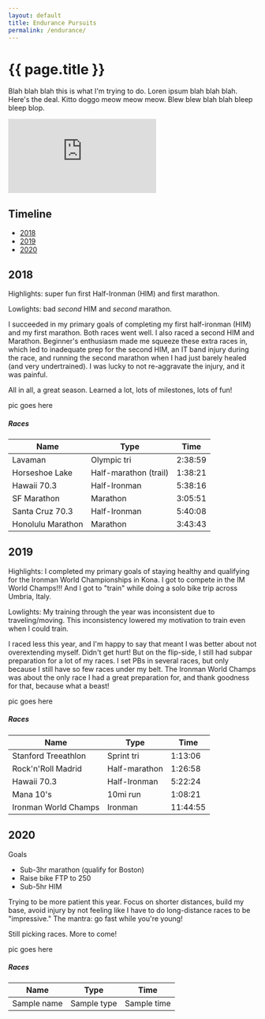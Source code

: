 ```yaml
---
layout: default
title: Endurance Pursuits
permalink: /endurance/
--- 
```

<script>
    window.addEventListener('DOMContentLoaded', () => {

    const observer = new IntersectionObserver(entries => {
        entries.forEach(entry => {
            const id = entry.target.getAttribute('id');
            if (entry.intersectionRatio > 0) {
                document.querySelector(`nav li a[href="#${id}"]`).parentElement.classList.add('active');
            } else {
                document.querySelector(`nav li a[href="#${id}"]`).parentElement.classList.remove('active');
            }
        });
    });

    document.querySelectorAll('section[id]').forEach((section) => {
        observer.observe(section);
    });
    
});
</script>

# {{ page.title }}

<div class="grid-endurance">
    <p> Blah blah blah this is what I'm trying to do. Loren ipsum blah blah blah. Here's the deal. Kitto doggo meow meow meow. Blew blew blah blah bleep bleep blop.</p>
    <div class="iframe-container">
        <iframe frameborder='0' allowtransparency='true' scrolling='no' src='https://www.strava.com/athletes/38702205/activity-summary/3fdde31678660e67b32fc2cda4ffc53b5a221592' class="resp-iframe"></iframe>
    </div>
</div>

## Timeline
<div class="endr">
    <nav class="section-nav">
        <ul>
            <li><a href="#2018">2018</a></li>
            <li><a href="#2019">2019</a></li>
            <li><a href="#2020">2020</a></li>
        </ul>
    </nav>
    <div>
        <section id="2018">
            <h2>2018</h2>
                <div>

Highlights: super fun first Half-Ironman (HIM) and first marathon.

Lowlights: bad *second* HIM and *second* marathon.

I succeeded in my primary goals of completing my first half-ironman (HIM) and my first marathon. Both races went well. I also raced a second HIM and Marathon. Beginner's enthusiasm made me squeeze these extra races in, which led to inadequate prep for the second HIM, an IT band injury during the race, and running the second marathon when I had just barely healed (and very undertrained). I was lucky to not re-aggravate the injury, and it was painful.

All in all, a great season. Learned a lot, lots of milestones, lots of fun!
                </div>
                <div> pic goes here </div>
                <h5>Races</h5>
                <table class="u-full-width">
                    <thead>
                        <tr>
                            <th>Name</th>
                            <th>Type</th>
                            <th>Time</th>
                        </tr>
                    </thead>
                    <tbody>
                        <tr>
                            <td>Lavaman</td>
                            <td>Olympic tri</td>
                            <td>2:38:59</td>
                        </tr>
                        <tr>
                            <td>Horseshoe Lake</td>
                            <td>Half-marathon (trail)</td>
                            <td>1:38:21</td>
                        </tr>
                        <tr>
                            <td>Hawaii 70.3</td>
                            <td>Half-Ironman</td>
                            <td>5:38:16</td>
                        </tr>
                        <tr>
                            <td>SF Marathon</td>
                            <td>Marathon</td>
                            <td>3:05:51</td>
                        </tr>
                        <tr>
                            <td>Santa Cruz 70.3</td>
                            <td>Half-Ironman</td>
                            <td>5:40:08</td>
                        </tr>
                        <tr>
                            <td>Honolulu Marathon</td>
                            <td>Marathon</td>
                            <td>3:43:43</td>
                        </tr>
                    </tbody>
                </table>
        </section>
        <section id="2019">
            <h2>2019</h2>
            <div>

Highlights: I completed my primary goals of staying healthy and qualifying for the Ironman World Championships in Kona. I got to compete in the IM World Champs!!! And I got to "train" while doing a solo bike trip across Umbria, Italy.

Lowlights: My training through the year was inconsistent due to traveling/moving. This inconsistency lowered my motivation to train even when I could train.

I raced less this year, and I'm happy to say that meant I was better about not overextending myself. Didn't get hurt! But on the flip-side, I still had subpar preparation for a lot of my races. I set PBs in several races, but only because I still have so few races under my belt. The Ironman World Champs was about the only race I had a great preparation for, and thank goodness for that, because what a beast!
                </div>
                <div> pic goes here </div>
                <h5>Races</h5>
                <table class="u-full-width">
                    <thead>
                        <tr>
                            <th>Name</th>
                            <th>Type</th>
                            <th>Time</th>
                        </tr>
                    </thead>
                    <tbody>
                        <tr>
                            <td>Stanford Treeathlon</td>
                            <td>Sprint tri</td>
                            <td>1:13:06</td>
                        </tr>
                        <tr>
                            <td>Rock'n'Roll Madrid</td>
                            <td>Half-marathon</td>
                            <td>1:26:58</td>
                        </tr>
                        <tr>
                            <td>Hawaii 70.3</td>
                            <td>Half-Ironman</td>
                            <td>5:22:24</td>
                        </tr>
                        <tr>
                            <td>Mana 10's</td>
                            <td>10mi run</td>
                            <td>1:08:21</td>
                        </tr>
                        <tr>
                            <td>Ironman World Champs</td>
                            <td>Ironman</td>
                            <td>11:44:55</td>
                        </tr>
                    </tbody>
                </table>
        </section>
        <section id="2020">
            <h2>2020</h2>
            <div>

Goals
- Sub-3hr marathon (qualify for Boston)
- Raise bike FTP to 250
- Sub-5hr HIM

Trying to be more patient this year. Focus on shorter distances, build my base, avoid injury by not feeling like I have to do long-distance races to be "impressive." The mantra: go fast while you're young!

Still picking races. More to come!
                </div>
                <div> pic goes here </div>
                <h5>Races</h5>
                <table class="u-full-width">
                    <thead>
                        <tr>
                            <th>Name</th>
                            <th>Type</th>
                            <th>Time</th>
                        </tr>
                    </thead>
                    <tbody>
                        <tr>
                            <td>Sample name</td>
                            <td>Sample type</td>
                            <td>Sample time</td>
                        </tr>
                    </tbody>
                </table> 
        </section>
    </div>
</div>
